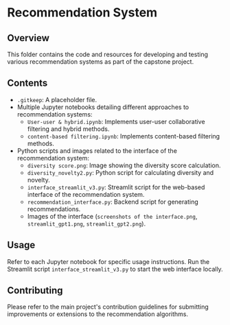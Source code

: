 # Recommendation System

## Overview
This folder contains the code and resources for developing and testing various recommendation systems as part of the capstone project.

## Contents
- `.gitkeep`: A placeholder file.
- Multiple Jupyter notebooks detailing different approaches to recommendation systems:
  - `User-user & hybrid.ipynb`: Implements user-user collaborative filtering and hybrid methods.
  - `content-based filtering.ipynb`: Implements content-based filtering methods.
- Python scripts and images related to the interface of the recommendation system:
  - `diversity score.png`: Image showing the diversity score calculation.
  - `diversity_novelty2.py`: Python script for calculating diversity and novelty.
  - `interface_streamlit_v3.py`: Streamlit script for the web-based interface of the recommendation system.
  - `recommendation_interface.py`: Backend script for generating recommendations.
  - Images of the interface (`screenshots of the interface.png`, `streamlit_gpt1.png`, `streamlit_gpt2.png`).

## Usage
Refer to each Jupyter notebook for specific usage instructions. Run the Streamlit script `interface_streamlit_v3.py` to start the web interface locally.

## Contributing
Please refer to the main project's contribution guidelines for submitting improvements or extensions to the recommendation algorithms.



